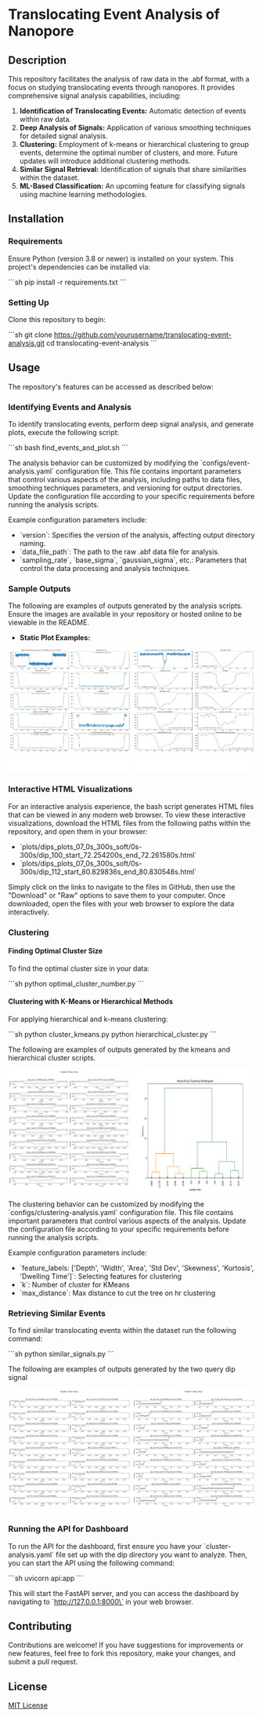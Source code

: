 
# Translocating Event Analysis of Nanopore

## Description

This repository facilitates the analysis of raw data in the .abf format, with a focus on studying translocating events through nanopores. It provides comprehensive signal analysis capabilities, including:

1. **Identification of Translocating Events:** Automatic detection of events within raw data.
2. **Deep Analysis of Signals:** Application of various smoothing techniques for detailed signal analysis.
3. **Clustering:** Employment of k-means or hierarchical clustering to group events, determine the optimal number of clusters, and more. Future updates will introduce additional clustering methods.
4. **Similar Signal Retrieval:** Identification of signals that share similarities within the dataset.
5. **ML-Based Classification:** An upcoming feature for classifying signals using machine learning methodologies.

## Installation

### Requirements

Ensure Python (version 3.8 or newer) is installed on your system. This project's dependencies can be installed via:

\`\`\`sh
pip install -r requirements.txt
\`\`\`

### Setting Up

Clone this repository to begin:

\`\`\`sh
git clone https://github.com/yourusername/translocating-event-analysis.git
cd translocating-event-analysis
\`\`\`

## Usage

The repository's features can be accessed as described below:

### Identifying Events and Analysis

To identify translocating events, perform deep signal analysis, and generate plots, execute the following script:

\`\`\`sh
bash find_events_and_plot.sh
\`\`\`

The analysis behavior can be customized by modifying the \`configs/event-analysis.yaml\` configuration file. This file contains important parameters that control various aspects of the analysis, including paths to data files, smoothing techniques parameters, and versioning for output directories. Update the configuration file according to your specific requirements before running the analysis scripts.

Example configuration parameters include:

- \`version\`: Specifies the version of the analysis, affecting output directory naming.
- \`data_file_path\`: The path to the raw .abf data file for analysis.
- \`sampling_rate\`, \`base_sigma\`, \`gaussian_sigma\`, etc.: Parameters that control the data processing and analysis techniques.

### Sample Outputs

The following are examples of outputs generated by the analysis scripts. Ensure the images are available in your repository or hosted online to be viewable in the README.

- **Static Plot Examples:**  

<p float="left">
  <img src="plots/signal_feature_analysis_07_00s_300s_soft/dip_100_start_72.254200s_end_72.261580s.png" width="250" height=250 />
  <img src="plots/signal_feature_analysis_07_00s_300s_soft/dip_112_start_80.829836s_end_80.830548s.png" width="250" height=250 /> 
</p>

### Interactive HTML Visualizations

For an interactive analysis experience, the bash script generates HTML files that can be viewed in any modern web browser. To view these interactive visualizations, download the HTML files from the following paths within the repository, and open them in your browser:

- \`plots/dips_plots_07_0s_300s_soft/0s-300s/dip_100_start_72.254200s_end_72.261580s.html\`
- \`plots/dips_plots_07_0s_300s_soft/0s-300s/dip_112_start_80.829836s_end_80.830548s.html\`

Simply click on the links to navigate to the files in GitHub, then use the "Download" or "Raw" options to save them to your computer. Once downloaded, open the files with your web browser to explore the data interactively.

### Clustering

#### Finding Optimal Cluster Size

To find the optimal cluster size in your data:

\`\`\`sh
python optimal_cluster_number.py
\`\`\`

#### Clustering with K-Means or Hierarchical Methods

For applying hierarchical and k-means clustering:

\`\`\`sh
python cluster_kmeans.py
python hierarchical_cluster.py
\`\`\`

The following are examples of outputs generated by the kmeans and hierarchical cluster scripts.
<p float="left">
  <img src="plots/clustered_kMeans(k=5)/cluster_4_fig_1.png" width="250" height=250 />
  <img src="plots/clustered_hr/dendrogram/hr.png" width="250" height=250 /> 
</p>

The clustering behavior can be customized by modifying the \`configs/clustering-analysis.yaml\` configuration file. This file contains important parameters that control various aspects of the analysis. Update the configuration file according to your specific requirements before running the analysis scripts.

Example configuration parameters include:

- \`feature_labels: ['Depth', 'Width', 'Area', 'Std Dev', 'Skewness', 'Kurtosis', 'Dwelling Time']\`: Selecting features for clustering
- \`k\`: Number of cluster for KMeans
- \`max_distance\`: Max distance to cut the tree on hr clustering 

### Retrieving Similar Events

To find similar translocating events within the dataset run the following command:

\`\`\`sh
python similar_signals.py
\`\`\`

The following are examples of outputs generated by the two query dip signal
<p float="left">
  <img src="plots/dtw_based_retrieval/206/1/cluster_1_fig_1.png" width="250" height=250 />
  <img src="plots/dtw_based_retrieval/204/1/cluster_1_fig_1.png" width="250" height=250 /> 
</p>

### Running the API for Dashboard

To run the API for the dashboard, first ensure you have your \`cluster-analysis.yaml\` file set up with the dip directory you want to analyze. Then, you can start the API using the following command:

\`\`\`sh
uvicorn api:app 
\`\`\`

This will start the FastAPI server, and you can access the dashboard by navigating to \`http://127.0.0.1:8000\` in your web browser.

## Contributing

Contributions are welcome! If you have suggestions for improvements or new features, feel free to fork this repository, make your changes, and submit a pull request.

## License

[MIT License](LICENSE.txt)
